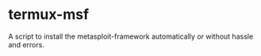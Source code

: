 # termux-msf
A script to install the metasploit-framework automatically or without hassle and errors. 
